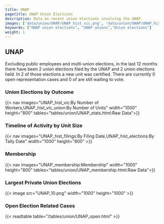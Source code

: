 ```yaml
---
title: UNAP
pagetitle: UNAP Union Elections
description: Data on recent union elections involving the UNAP.
images: ['data/union/UNAP/UNAP_hist_vic.png', 'data/union/UNAP/UNAP_hist_size.png', 'data/union/UNAP/UNAP_10.png']
keywords: ["UNAP union elections", "UNAP unions","Union elections"]
weight: 1
---
```

##  UNAP

Excluding public employees and multi-union elections, in the last 12 months there have been 2 union elections filed by the UNAP and 2 union elections held. In 2 of those elections a new unit was certified. There are currently 0 open representation cases and 0 of are still waiting to vote.

### Union Elections by Outcome
{{< nav images="UNAP_hist_vic:By Number of Workers,UNAP_hist_vic_union:By Number of Units" width="1000" height="800" tables="tables/union/UNAP_stats.html:Raw Data">}}

### Timeline of Activity by Unit Size
{{< nav images="UNAP_hist_filings:By Filing Date,UNAP_hist_elections:By Tally Date" width="1000" height="800" >}}

### Membership
{{< nav images="UNAP_membership:Membership" width="1000" height="800" tables="tables/union/UNAP_membership.html:Raw Data">}}

### Largest Private Union Elections
{{< image src="UNAP_10.png" width="1000" height="1000"  >}}

### Open Election Related Cases
{{< readtable table="/tables/union/UNAP_open.html" >}}

